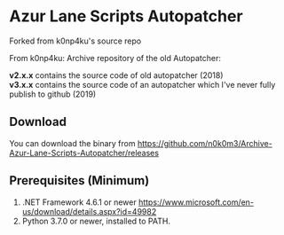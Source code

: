 # Azur Lane Scripts Autopatcher
Forked from k0np4ku's source repo

From k0np4ku:
Archive repository of the old Autopatcher:

**v2.x.x** contains the source code of old autopatcher (2018)\
**v3.x.x** contains the source code of an autopatcher which I've never fully publish to github (2019)

## Download
You can download the binary from https://github.com/n0k0m3/Archive-Azur-Lane-Scripts-Autopatcher/releases

## Prerequisites (Minimum)
1. .NET Framework 4.6.1 or newer https://www.microsoft.com/en-us/download/details.aspx?id=49982
2. Python 3.7.0 or newer, installed to PATH.

